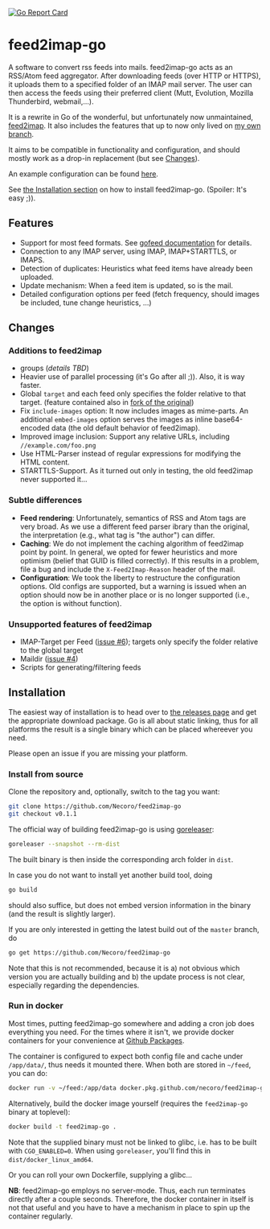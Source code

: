 [![Go Report Card](https://goreportcard.com/badge/github.com/Necoro/feed2imap-go)](https://goreportcard.com/report/github.com/Necoro/feed2imap-go)

# feed2imap-go

A software to convert rss feeds into mails. feed2imap-go acts as an RSS/Atom feed aggregator. After downloading feeds 
(over HTTP or HTTPS), it uploads them to a specified folder of an IMAP mail server. The user can then access the feeds 
using their preferred client (Mutt, Evolution, Mozilla Thunderbird, webmail,...).

It is a rewrite in Go of the wonderful, but unfortunately now unmaintained, [feed2imap](https://github.com/feed2imap/feed2imap).
It also includes the features that up to now only lived on [my own branch][nec].

It aims to be compatible in functionality and configuration, and should mostly work as a drop-in replacement 
(but see [Changes](#changes)).

An example configuration can be found [here](config.yml.example).

See [the Installation section](#installation) on how to install feed2imap-go. (Spoiler: It's easy ;)).

## Features

* Support for most feed formats. See [gofeed documentation](https://github.com/mmcdole/gofeed/blob/master/README.md#features) 
for details.
* Connection to any IMAP server, using IMAP, IMAP+STARTTLS, or IMAPS.
* Detection of duplicates: Heuristics what feed items have already been uploaded.
* Update mechanism: When a feed item is updated, so is the mail.
* Detailed configuration options per feed (fetch frequency, should images be included, tune change heuristics, ...)

## Changes

### Additions to feed2imap

* groups (_details TBD_)
* Heavier use of parallel processing (it's Go after all ;)). Also, it is way faster.
* Global `target` and each feed only specifies the folder relative to that target. 
(feature contained also in [fork of the original][nec]) 
* Fix `include-images` option: It now includes images as mime-parts. An additional `embed-images` option serves the images 
as inline base64-encoded data (the old default behavior of feed2imap).
* Improved image inclusion: Support any relative URLs, including `//example.com/foo.png`
* Use HTML-Parser instead of regular expressions for modifying the HTML content.
* STARTTLS-Support. As it turned out only in testing, the old feed2imap never supported it...

### Subtle differences

* **Feed rendering**: Unfortunately, semantics of RSS and Atom tags are very broad. As we use a different feed parser 
ibrary than the original, the interpretation (e.g., what tag is "the author") can differ.
* **Caching**: We do not implement the caching algorithm of feed2imap point by point. In general, we opted for fewer 
heuristics and more optimism (belief that GUID is filled correctly). If this results in a problem, file a bug and include the `X-Feed2Imap-Reason` header of the mail.
* **Configuration**: We took the liberty to restructure the configuration options. Old configs are supported, but a 
warning is issued when an option should now be in another place or is no longer supported (i.e., the option is without function).

### Unsupported features of feed2imap

* IMAP-Target per Feed ([issue #6][i6]); targets only specify the folder relative to the global target
* Maildir ([issue #4][i4])
* Scripts for generating/filtering feeds

## Installation

The easiest way of installation is to head over to [the releases page](https://github.com/Necoro/feed2imap-go/releases/latest)
and get the appropriate download package. Go is all about static linking, thus for all platforms the result is a single
binary which can be placed whereever you need.

Please open an issue if you are missing your platform.

### Install from source

Clone the repository and, optionally, switch to the tag you want:
````bash
git clone https://github.com/Necoro/feed2imap-go
git checkout v0.1.1
````

The official way of building feed2imap-go is using [goreleaser](https://github.com/goreleaser/goreleaser):
````bash
goreleaser --snapshot --rm-dist
````
The built binary is then inside the corresponding arch folder in `dist`.

In case you do not want to install yet another build tool, doing
````bash
go build
````
should also suffice, but does not embed version information in the binary (and the result is slightly larger).

If you are only interested in getting the latest build out of the `master` branch, do
````bash
go get https://github.com/Necoro/feed2imap-go
````
Note that this is not recommended, because it is a) not obvious which version you are actually building
and b) the update process is not clear, especially regarding the dependencies.


### Run in docker

Most times, putting feed2imap-go somewhere and adding a cron job does everything you need. For the times where it isn't, we provide docker containers for your convenience at [Github Packages](https://github.com/Necoro/feed2imap-go/packages).

The container is configured to expect both config file and cache under `/app/data/`, thus needs it mounted there.
When both are stored in `~/feed`, you can do:
````bash
docker run -v ~/feed:/app/data docker.pkg.github.com/necoro/feed2imap-go/feed2imap-go:latest
````

Alternatively, build the docker image yourself (requires the `feed2imap-go` binary at toplevel):
````bash
docker build -t feed2imap-go .
````
Note that the supplied binary must not be linked to glibc, i.e. has to be built with `CGO_ENABLED=0`. When using `goreleaser`, you'll find this in  `dist/docker_linux_amd64`.

Or you can roll your own Dockerfile, supplying a glibc...

**NB**: feed2imap-go employs no server-mode. Thus, each run terminates directly after a couple seconds. Therefore, the docker container in itself is not that useful and you have to have a mechanism in place to spin up the container regularly.


[i6]: https://github.com/Necoro/feed2imap-go/issues/6
[i4]: https://github.com/Necoro/feed2imap-go/issues/4
[i9]: https://github.com/Necoro/feed2imap-go/issues/9
[nec]: https://github.com/Necoro/feed2imap
